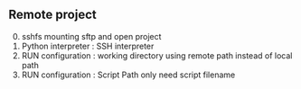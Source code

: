 ## Remote project
0. sshfs mounting sftp and open project
1. Python interpreter : SSH interpreter
2. RUN configuration : working directory using remote path instead of local path
3. RUN configuration : Script Path only need script filename